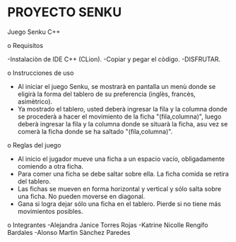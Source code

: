# PROYECTO SENKU
Juego Senku C++ 

o Requisitos

-Instalaciòn de IDE C++ (CLion).
-Copiar y pegar el còdigo.
-DISFRUTAR.

o Instrucciones de uso
- Al iniciar el juego Senku, se mostrarà en pantalla un menù donde se eligirà la forma del tablero de su preferencia (inglès, francès, asimètrico).
- Ya mostrado el tablero, usted deberà ingresar la fila y la columna donde se procederà a hacer el movimiento de la ficha "(fila,columna)", luego deberà ingresar la fila y la columna donde se situarà la ficha, asu vez se comerà la ficha donde se ha saltado "(fila,columna)".


o Reglas del juego
- Al inicio el jugador mueve una ficha a un espacio vacío, obligadamente comiendo a otra ficha.
- Para comer una ficha se debe saltar sobre ella. La ficha comida se retira del tablero.
- Las fichas se mueven en forma horizontal y vertical y sólo salta sobre una ficha. No pueden moverse en diagonal.
- Gana si logra dejar sólo una ficha en el tablero. Pierde si no tiene más movimientos posibles.

o Integrantes
-Alejandra Janice Torres Rojas
-Katrine Nicolle Rengifo Bardales
-Alonso Martìn Sànchez Paredes
